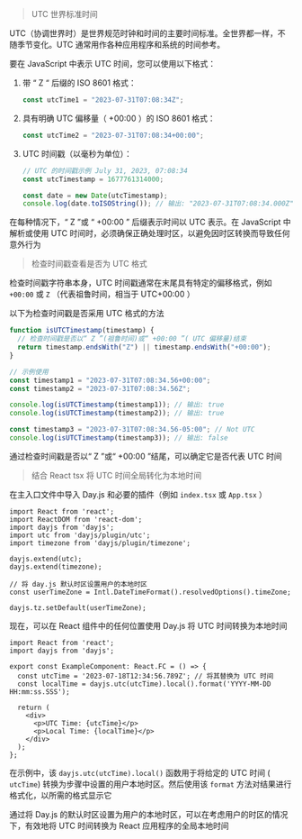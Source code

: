 >UTC 世界标准时间

UTC（协调世界时）是世界规范时钟和时间的主要时间标准。全世界都一样，不随季节变化。UTC 通常用作各种应用程序和系统的时间参考。

要在 JavaScript 中表示 UTC 时间，您可以使用以下格式：



1. 带 “ Z “ 后缀的 ISO 8601 格式：

   ```js
   const utcTime1 = "2023-07-31T07:08:34Z";
   ```

   

2. 具有明确 UTC 偏移量（ +00:00 ）的 ISO 8601 格式：

   ```js
   const utcTime2 = "2023-07-31T07:08:34+00:00";
   ```

   

3. UTC 时间戳（以毫秒为单位）：

   ```js
   // UTC 的时间戳示例 July 31, 2023, 07:08:34 
   const utcTimestamp = 1677761314000;  
   
   const date = new Date(utcTimestamp);
   console.log(date.toISOString()); // 输出: "2023-07-31T07:08:34.000Z"
   
   ```

   

在每种情况下，“ Z ”或 “ +00:00 ” 后缀表示时间以 UTC 表示。在 JavaScript 中解析或使用 UTC 时间时，必须确保正确处理时区，以避免因时区转换而导致任何意外行为



> 检查时间戳查看是否为 UTC 格式

检查时间戳字符串本身，UTC 时间戳通常在末尾具有特定的偏移格式，例如 `+00:00`  或 `Z` （代表祖鲁时间，相当于 UTC+00:00 ）

以下为检查时间戳是否采用 UTC 格式的方法

```js
function isUTCTimestamp(timestamp) {
  // 检查时间戳是否以“ Z ”(祖鲁时间)或“ +00:00 ”( UTC 偏移量)结束
  return timestamp.endsWith("Z") || timestamp.endsWith("+00:00");
}

// 示例使用
const timestamp1 = "2023-07-31T07:08:34.56+00:00";
const timestamp2 = "2023-07-31T07:08:34.56Z";

console.log(isUTCTimestamp(timestamp1)); // 输出: true
console.log(isUTCTimestamp(timestamp2)); // 输出: true

const timestamp3 = "2023-07-31T07:08:34.56-05:00"; // Not UTC
console.log(isUTCTimestamp(timestamp3)); // 输出: false

```

通过检查时间戳是否以“ Z ”或“ +00:00 ”结尾，可以确定它是否代表 UTC 时间



> 结合 React tsx 将 UTC 时间全局转化为本地时间

在主入口文件中导入 Day.js 和必要的插件（例如 `index.tsx`  或 `App.tsx`  ）

```tsx
import React from 'react';
import ReactDOM from 'react-dom';
import dayjs from 'dayjs';
import utc from 'dayjs/plugin/utc';
import timezone from 'dayjs/plugin/timezone';

dayjs.extend(utc);
dayjs.extend(timezone);

// 将 day.js 默认时区设置用户的本地时区
const userTimeZone = Intl.DateTimeFormat().resolvedOptions().timeZone;

dayjs.tz.setDefault(userTimeZone);

```



现在，可以在 React 组件中的任何位置使用 Day.js 将 UTC 时间转换为本地时间

```tsx
import React from 'react';
import dayjs from 'dayjs';

export const ExampleComponent: React.FC = () => {
  const utcTime = '2023-07-18T12:34:56.789Z'; // 将其替换为 UTC 时间
  const localTime = dayjs.utc(utcTime).local().format('YYYY-MM-DD HH:mm:ss.SSS');

  return (
    <div>
      <p>UTC Time: {utcTime}</p>
      <p>Local Time: {localTime}</p>
    </div>
  );
};

```



在示例中，该 `dayjs.utc(utcTime).local()` 函数用于将给定的 UTC 时间 ( `utcTime`) 转换为步骤中设置的用户本地时区。然后使用该 `format` 方法对结果进行格式化，以所需的格式显示它

通过将 Day.js 的默认时区设置为用户的本地时区，可以在考虑用户的时区的情况下，有效地将 UTC 时间转换为 React 应用程序的全局本地时间
